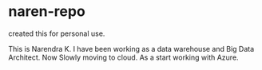 # naren-repo
created this for personal use.

This is Narendra K. I have been working as a data warehouse and Big Data Architect. Now Slowly moving to cloud. As a start working with Azure.
